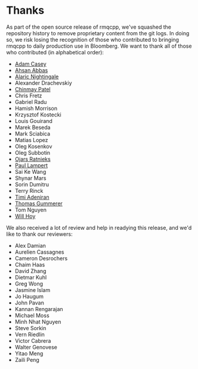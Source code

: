 # Thanks

As part of the open source release of rmqcpp, we've squashed the repository
history to remove proprietary content from the git logs. In doing so, we risk
losing the recognition of those who contributed to bringing rmqcpp to daily
production use in Bloomberg. We want to thank all of those who contributed
(in alphabetical order):

- [Adam Casey](https://github.com/adamncasey)
- [Ahsan Abbas](https://github.com/ahsanabbas123)
- [Alaric Nightingale](https://github.com/alaric)
- Alexander Drachevskiy
- [Chinmay Patel](https://github.com/Chinmay1412)
- Chris Fretz
- Gabriel Radu
- Hamish Morrison
- Krzysztof Kostecki
- Louis Gouirand
- Marek Beseda
- Mark Sciabica
- Matias Lopez
- Oleg Kosenkov
- Oleg Subbotin
- [Ojars Ratnieks](https://github.com/kumurs)
- [Paul Lampert](https://github.com/lampert)
- Sai Ke Wang
- Shynar Mars
- Sorin Dumitru
- Terry Rinck
- [Timi Adeniran](https://github.com/oluwatimilehin)
- [Thomas Gummerer](https://github.com/tgummerer)
- Tom Nguyen
- [Will Hoy](https://github.com/willhoy)

We also received a lot of review and help in readying this release, and we'd
like to thank our reviewers:

- Alex Damian
- Aurelien Cassagnes
- Cameron Desrochers
- Chaim Haas
- David Zhang
- Dietmar Kuhl
- Greg Wong
- Jasmine Islam
- Jo Haugum
- John Pavan
- Kannan Rengarajan
- Michael Moss
- Minh Nhat Nguyen
- Steve Sorkin
- Vern Riedlin
- Victor Cabrera
- Walter Genovese
- Yitao Meng
- Zaili Peng
